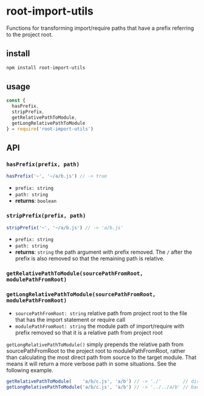 # root-import-utils

Functions for transforming import/require paths that have a prefix referring to the project root.

## install

```sh
npm install root-import-utils
```

## usage

```js
const {
  hasPrefix,
  stripPrefix,
  getRelativePathToModule,
  getLongRelativePathToModule
} = require('root-import-utils')
```

## API

### `hasPrefix(prefix, path)`

```js
hasPrefix('~', '~/a/b.js') // -> true
```

- `prefix: string`
- `path: string`
- **returns**: `boolean`

### `stripPrefix(prefix, path)`

```js
stripPrefix('~', '~/a/b.js') // -> 'a/b.js'
```

- `prefix: string`
- `path: string`
- **returns**: `string` the path argument with prefix removed. The `/` after the prefix is also removed so that the remaining path is relative.

### `getRelativePathToModule(sourcePathFromRoot, modulePathFromRoot)`
### `getLongRelativePathToModule(sourcePathFromRoot, modulePathFromRoot)`

- `sourcePathFromRoot: string` relative path from project root to the file that has the import statement or require call
- `modulePathFromRoot: string` the module path of import/require with prefix removed so that it is a relative path from project root

`getLongRelativePathToModule()` simply prepends the relative path from sourcePathFromRoot to the project root to modulePathFromRoot, rather than calculating the most direct path from source to the target module. That means it will return a more verbose path in some situations. See the following example.

```js
getRelativePathToModule(    'a/b/c.js', 'a/b') // -> './'        // directly to module
getLongRelativePathToModule('a/b/c.js', 'a/b') // -> '../../a/b' // back to project root, forward to module
```
